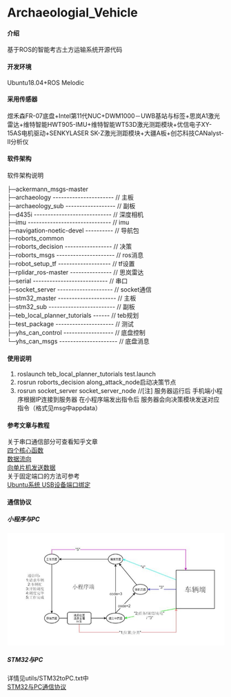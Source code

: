 # Archaeologial_Vehicle

#### 介绍
基于ROS的智能考古土方运输系统开源代码

#### 开发环境
Ubuntu18.04+ROS Melodic

#### 采用传感器
煜禾森FR-07底盘+Intel第11代NUC+DWM1000－UWB基站与标签+思岚A1激光雷达+维特智能HWT905-IMU+维特智能WT53D激光测距模块+优信电子XY-15AS电机驱动+SENKYLASER SK-Z激光测距模块+大疆A板+创芯科技CANalyst-II分析仪

#### 软件架构
软件架构说明

├─ackermann_msgs-master <br>
├─archaeology ---------------------- // 主板<br>
├─archaeology_sub ------------------ // 副板<br>
├─d435i ---------------------------- // 深度相机<br>
├─imu ------------------------------ // imu<br>
├─navigation-noetic-devel ---------- // 导航包<br>
├─roborts_common <br>
├─roborts_decision ----------------- // 决策<br>
├─roborts_msgs --------------------- // ros消息<br>
├─robot_setup_tf ------------------- // tf设置<br>
├─rplidar_ros-master --------------- // 思岚雷达<br>
├─serial --------------------------- // 串口<br>
├─socket_server -------------------- // socket通信<br>
├─stm32_master --------------------- // 主板<br>
├─stm32_sub ------------------------ // 副板<br>
├─teb_local_planner_tutorials ------ // teb规划<br>
├─test_package --------------------- // 测试<br>
├─yhs_can_control ------------------ // 底盘控制<br>
└─yhs_can_msgs --------------------- // 底盘消息<br>

#### 使用说明

1.  roslaunch teb_local_planner_tutorials test.launch
2.  rosrun roborts_decision along_attack_node启动决策节点
3.  rosrun socket_server socket_server_node
    //[注] 服务器运行后 手机端小程序根据IP连接到服务器 在小程序端发出指令后 服务器会向决策模块发送对应指令（格式见msg中appdata）

#### 参考文章与教程
关于串口通信部分可查看知乎文章<br>
[四个核心函数](https://zhuanlan.zhihu.com/p/495247904)<br>
[数据流向](https://zhuanlan.zhihu.com/p/495807942)<br>
[向单片机发送数据](https://zhuanlan.zhihu.com/p/496113092)<br>
关于固定端口的方法可参考<br>
[Ubuntu系统 USB设备端口绑定](https://blog.csdn.net/qq_41204464/article/details/115694264)

#### 通信协议
##### 小程序与PC<br>
![小程序与PC通信协议](utils/socket.jpg)

##### STM32与PC<br>
详情见utils/STM32toPC.txt中 <br>
[STM32与PC通信协议](https://gitee.com/purewind7/archaeologial_Vehicle/blob/master/utils/STM32toPC.txt)